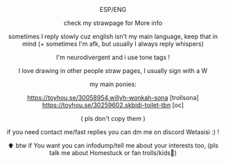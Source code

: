 <div align="center">
ESP/ENG

check my strawpage for More info


sometimes I reply slowly cuz english isn't my main language, keep that in mind (+ sometimes I'm afk, but usually I always reply whispers) 

I'm neurodivergent and i use tone tags ! 

I love drawing in other people straw pages, I usually sign with a W

my main ponies:

https://toyhou.se/30058954.willyh-wonkah-sona [trollsona]
https://toyhou.se/30259602.skbidi-toilet-tbn [oc]

( pls don't copy them ) 

if you need contact me/fast replies you can dm me on discord Wetasisi :) !

⬆️ btw if You want you can infodump/tell me about your interests too, (pls talk me about Homestuck or fan trolls/kids👀) 

